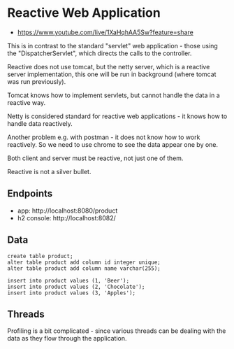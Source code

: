 # Reactive Web Application

- https://www.youtube.com/live/1XaHqhAA5Sw?feature=share

This is in contrast to the standard "servlet" web application - those using the "DispatcherServlet", which directs the calls to the controller.

Reactive does not use tomcat, but the netty server, which is a reactive server implementation, this one will be run in background (where tomcat was run previously).

Tomcat knows how to implement servlets, but cannot handle the data in a reactive way.

Netty is considered standard for reactive web applications - it knows how to handle data reactively.

Another problem e.g. with postman - it does not know how to work reactively. So we need to use chrome to see the data appear one by one.

Both client and server must be reactive, not just one of them.

Reactive is not a silver bullet.

## Endpoints

- app: http://localhost:8080/product
- h2 console:  http://localhost:8082/

## Data

```
create table product;
alter table product add column id integer unique;
alter table product add column name varchar(255);

insert into product values (1, 'Beer');
insert into product values (2, 'Chocolate');
insert into product values (3, 'Apples');
```

## Threads

Profiling is a bit complicated - since various threads can be dealing with the data as they flow through the application.


